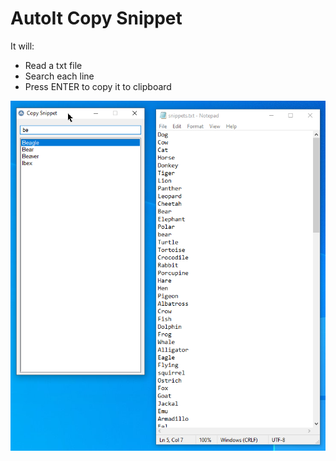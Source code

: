 # AutoIt Copy Snippet

It will:
- Read a txt file
- Search each line
- Press ENTER to copy it to clipboard

![alt](./screenshot.png)